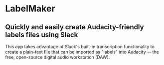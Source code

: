 # LabelMaker

## Quickly and easily create Audacity-friendly labels files using Slack

This app takes advantage of Slack's built-in transcription functionality to create a plain-text file that can be imported as "labels" into Audacity -- the free, open-source digital audio workstation (DAW).
